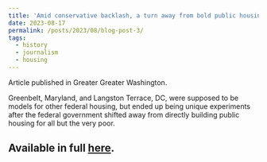 ```yaml
---
title: 'Amid conservative backlash, a turn away from bold public housing experiments of the ‘30s'
date: 2023-08-17
permalink: /posts/2023/08/blog-post-3/
tags:
  - history
  - journalism
  - housing
---
```

Article published in Greater Greater Washington.

Greenbelt, Maryland, and Langston Terrace, DC, were supposed to be models for other federal housing, but ended up being unique experiments after the federal government shifted away from directly building public housing for all but the very poor.

Available in full [here](https://ggwash.org/view/90663/amid-conservative-backlash-a-turn-away-from-bold-public-housing-experiments-of-the-30s).
------
